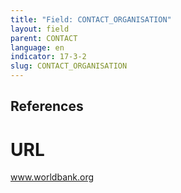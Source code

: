 ```yaml
---
title: "Field: CONTACT_ORGANISATION"
layout: field
parent: CONTACT
language: en
indicator: 17-3-2
slug: CONTACT_ORGANISATION
---
```

## References

# URL

www.worldbank.org